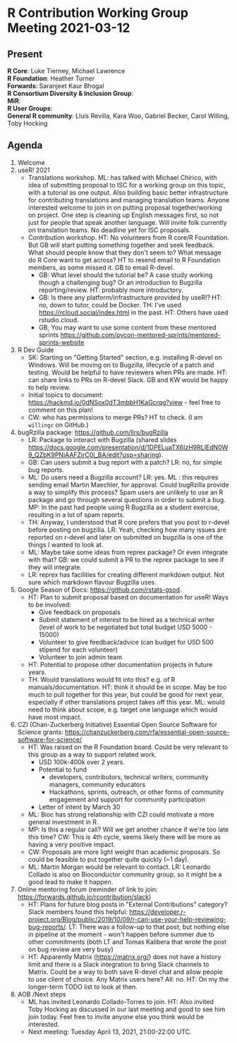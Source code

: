 # R Contribution Working Group Meeting 2021-03-12

## Present

**R Core**: Luke Tierney, Michael Lawrence  
**R Foundation**: Heather Turner  
**Forwards**:   Saranjeet Kaur Bhogal  
**R Consortium Diversity & Inclusion Group**:  
**MiR**:  
**R User Groups**:  
**General R community**: Lluís Revilla, Kara Woo, Gabriel Becker, Carol Willing, Toby Hocking  

## Agenda

1. Welcome
2. useR! 2021
    - Translations workshop. ML: has talked with Michael Chirico, with idea of submitting proposal to ISC for a working group on this topic, with a tutorial as one output. Also building basic better infrastructure for contributing translations and managing translation teams. Anyone interested welcome to join in on putting proposal together/working on project. One step is cleaning up English messages first, so not just for people that speak another language. Will invite folk currently on translation teams. No deadline yet for ISC proposals. 
    - Contribution workshop. HT: No volunteers from R core/R Foundation. But GB will start putting something together and seek feedback. What should people know that they don't seem to? What message do R Core want to get across? HT to resend email to R Foundation members, as some missed it. GB to email R-devel.
        - GB: What level should the tutorial be? A case study working though a challenging bug? Or an introduction to Bugzilla reporting/review. HT: probably more introductory.
        - GB: Is there any platform/infrastructure provided by useR!? HT: no, down to tutor, could be Docker. TH: I've used https://rcloud.social/index.html in the past. HT: Others have used rstudio.cloud.
        - GB, You may want to use some content from these mentored sprints https://github.com/pycon-mentored-sprints/mentored-sprints-website
3. R Dev Guide 
    - SK: Starting on "Getting Started" section, e.g. installing R-devel on Windows. Will be moving on to Bugzilla, lifecycle of a patch and testing. Would be helpful to have reviewers when PRs are made. HT: can share links to PRs on R-devel Slack. GB and KW would be happy to help review.
    - Initial topics to document: https://hackmd.io/0dNSox0dT3mbbH1KaGcrqg?view - feel free to comment on this plan!
    - CW: who has permissions to merge PRs? HT to check. (I am `willingc` on GitHub.)
4. bugRzilla package: https://github.com/llrs/bugRzilla
    - LR: Package to interact with Bugzilla (shared slides https://docs.google.com/presentation/d/1DPELuaTX6IzH9RLlEdN0W9_QZbK9PNjAAFZirC0i_BA/edit?usp=sharing). 
    - GB: Can users submit a bug report with a patch? LR: no, for simple bug reports.
    - ML: Do users need a Bugzilla account? LR: yes. ML : this requires sending email Martin Maechler, for approval. Could bugRzilla provide a way to simplify this process? Spam users are unlikely to use an R package and go through several questions in order to submit a bug. MP: In the past had people using R Bugzilla as a student exercise, resulting in a lot of spam reports.
    - TH: Anyway, I understood that R core prefers that you post to r-devel before posting on bugzilla. LR: Yeah, checking how many issues are reported on r-devel and later on submitted on bugzilla is one of the things I wanted to look at. 
    - ML: Maybe take some ideas from reprex package? Or even integrate with that? GB: we could submit a PR to the reprex package to see if they will integrate.
    - LR: reprex has facilities for creating different markdown output. Not sure which markdown flavour Bugzilla uses.
5. Google Season of Docs: https://github.com/rstats-gsod. 
    - HT: Plan to submit proposal based on documentation for useR! Ways to be involved:
        - Give feedback on proposals
        - Submit statement of interest to be hired as a technical writer (level of work to be negotiated but total budget USD 5000 - 15000)
        - Volunteer to give feedback/advice (can budget for USD 500 stipend for each volunteer)
        - Volunteer to join admin team
    - HT: Potential to propose other documentation projects in future years.
    - TH: Would translations would fit into this? e.g. of R manuals/documentation. HT: think it should be in scope. May be too much to pull together for this year, but could be good for next year, especially if other translations project takes off this year. ML: would need to think about scope, e.g. target one language which would have most impact.
3. CZI (Chan-Zuckerberg Initiative) Essential Open Source Software for Science grants: https://chanzuckerberg.com/rfa/essential-open-source-software-for-science/
    - HT: Was raised on the R Foundation board. Could be very relevant to this group as a way to support related work.
        - USD 100k-400k over 2 years. 
        - Potential to fund 
            - developers, contributors, technical writers, community managers, community educators
            - Hackathons, sprints, outreach, or other forms of community engagement and support for community participation
        - Letter of intent by March 30
    - ML: Bioc has strong relationship with CZI could motivate a more general investment in R.
    - MP: Is this a regular call? Will we get another chance if we're too late this time? CW: This is 4th cycle, seems likely there will be more as having a very positive impact.
    - CW: Proposals are more light weight than academic proposals. So could be feasible to put together quite quickly (~1 day).
    - ML: Martin Morgan would be relevant to contact. LR: Leonardo Collado is also on Bioconductor community group, so it might be a good lead to make it happen.
6. Online mentoring forum (reminder of link to join: https://forwards.github.io/rcontribution/slack)
    - HT: Plans for future blog posts in "External Contributions" category? Slack members found this helpful: https://developer.r-project.org/Blog/public/2019/10/09/r-can-use-your-help-reviewing-bug-reports/. LT: There was a follow-up to that post, but nothing else in pipeline at the moment - won't happen before summer due to other commitments (both LT and Tomas Kalibera that wrote the post on bug review are very busy)
    - HT: Apparently Matrix (https://matrix.org/) does not have a history limit and there is a Slack integration to bring Slack channels to Matrix. Could be a way to both save R-devel chat and allow people to use client of choice. Any Matrix users here? All: no. HT: On my the longer-term TODO list to look at then.
10. AOB /Next steps
    - ML has invited Leonardo Collado-Torres to join. HT: Also invited Toby Hocking as discussed in our last meeting and good to see him join today. Feel free to invite anyone else you think would be interested.
    - Next meeting: Tuesday April 13, 2021, 21:00-22:00 UTC.
    
    
